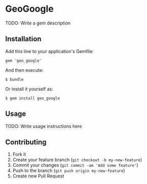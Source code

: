 # GeoGoogle

TODO: Write a gem description

## Installation

Add this line to your application's Gemfile:

    gem 'geo_google'

And then execute:

    $ bundle

Or install it yourself as:

    $ gem install geo_google

## Usage

TODO: Write usage instructions here

## Contributing

1. Fork it
2. Create your feature branch (`git checkout -b my-new-feature`)
3. Commit your changes (`git commit -am 'Add some feature'`)
4. Push to the branch (`git push origin my-new-feature`)
5. Create new Pull Request
